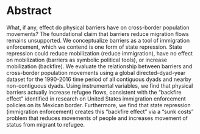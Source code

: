 # Abstract

What, if any, effect do physical barriers have on cross-border population movements? The foundational claim that barriers reduce migration flows remains unsupported. We conceptualize barriers as a tool of immigration enforcement, which we contend is one form of state repression. State repression could reduce mobilization (reduce immigration), have no effect on mobilization (barriers as symbolic political tools), or increase mobilization (backfire). We evaluate the relationship between barriers and cross-border population movements using a global directed-dyad-year dataset for the 1990-2016 time period of all contiguous dyads and nearby non-contiguous dyads. Using instrumental variables, we find that physical barriers actually increase refugee flows, consistent with the “backfire effect” identified in research on United States immigration enforcement policies on its Mexican border. Furthermore, we find that state repression (immigration enforcement) creates this “backfire effect” via a “sunk costs” problem that reduces movements of people and increases movement of status from migrant to refugee.
